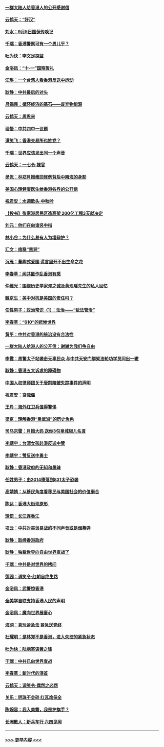 #### [一群大陆人给香港人的公开感谢信](../pages/nsc993/n11514797.md?t=09112022) 
#### [云鹤天：“好汉”](../pages/nsc993/n11513536.md?t=09112022) 
#### [刘水：9月5日国保传唤记](../pages/nsc993/n11513460.md?t=09112022) 
#### [千瑞：香港警察可有一个男儿乎？](../pages/nsc993/n11513109.md?t=09112022) 
#### [吐为快：李文足探监](../pages/nsc993/n11509622.md?t=09112022) 
#### [金浴凤：“十‧一”国殇贺礼](../pages/nsc993/n11509593.md?t=09112022) 
#### [江琳：一个台湾人看香港反送中运动](../pages/nsc993/n11509211.md?t=09112022) 
#### [耿静：中共最后的对头](../pages/nsc993/n11508308.md?t=09112022) 
#### [吕锡民：循环经济的基石——废弃物能源](../pages/nsc993/n11508212.md?t=09112022) 
#### [云鹤天：周恩来](../pages/nsc993/n11508055.md?t=09112022) 
#### [理悟：中共四中一议题](../pages/nsc993/n11507782.md?t=09112022) 
#### [谭笑飞：香港交易所也姓党？](../pages/nsc993/n11507753.md?t=09112022) 
#### [千瑞：世界应该发出同一个声音](../pages/nsc993/n11507290.md?t=09112022) 
#### [云鹤天：一七令‧裸官](../pages/nsc993/n11507177.md?t=09112022) 
#### [吴侃：林郑月娥撤回修例背后中南海的身影](../pages/nsc993/n11506876.md?t=09112022) 
#### [美国心理健康医生给香港各界的公开信](../pages/nsc993/n11506809.md?t=09112022) 
#### [祝君安：水调歌头‧中秋吟](../pages/nsc993/n11506758.md?t=09112022) 
#### [【投书】张家港居民区造高架 200亿工程3天就决定](../pages/nsc993/n11506682.md?t=09112022) 
#### [刘元：他们在向谁竖中指](../pages/nsc993/n11505384.md?t=09112022) 
#### [林小谷：为什么总有人为墙辩护？](../pages/nsc993/n11505226.md?t=09112022) 
#### [汇文：维稳“黑洞”](../pages/nsc993/n11504347.md?t=09112022) 
#### [沉雁：董卿式爱国 谎言里开不出生命之花](../pages/nsc993/n11503215.md?t=09112022) 
#### [李春草：闻共匪作乱香港有感](../pages/nsc993/n11503072.md?t=09112022) 
#### [仲维光：围绕历史学家邓之诚及黄现璠先生的私人回忆](../pages/nsc993/n11501330.md?t=09112022) 
#### [魏京生：美中对抗是美国的责任吗？](../pages/nsc993/n11500723.md?t=09112022) 
#### [任性男子：政治常识（1）：法治——“依法管治”](../pages/nsc993/n11500791.md?t=09112022) 
#### [李春草：“610”的悲惨世界](../pages/nsc993/n11501141.md?t=09112022) 
#### [黄平：中共对香港的统治没有合法性](../pages/nsc993/n11499473.md?t=09112022) 
#### [一群大陆人给港人的公开信：谢谢为我们争自由](../pages/nsc993/n11500402.md?t=09112022) 
#### [李霞：黑警太子站袭击无辜民众 与中共天安门绑架法轮功学员同出一辙](../pages/nsc993/n11499805.md?t=09112022) 
#### [耿静：香港五大诉求的障碍物](../pages/nsc993/n11497578.md?t=09112022) 
#### [中国人权律师团关于唐荆陵被失踪事件的声明](../pages/nsc993/n11500014.md?t=09112022) 
#### [祝君安：哀傀儡](../pages/nsc993/n11499776.md?t=09112022) 
#### [王丹：海外红卫兵值得警惕](../pages/nsc993/n11498138.md?t=09112022) 
#### [梁京：理解香港“勇武派”的历史角色](../pages/nsc993/n11498006.md?t=09112022) 
#### [司马京雷：月娥大妈  送你3句皇城根儿名言](../pages/nsc993/n11497885.md?t=09112022) 
#### [李靖宇：台湾女孩赴港反送中赞](../pages/nsc993/n11497721.md?t=09112022) 
#### [李靖宇：赞反送中勇士](../pages/nsc993/n11497452.md?t=09112022) 
#### [耿静：香港政府的无知和愚昧](../pages/nsc993/n11494238.md?t=09112022) 
#### [任姓男子：由2014堕落到831太子恐袭](../pages/nsc993/n11496683.md?t=09112022) 
#### [高婧婧：从移民角度看移民与美国社会的价值磨合](../pages/nsc993/n11495757.md?t=09112022) 
#### [陈达：香港大街现原形 ](../pages/nsc993/n11495441.md?t=09112022) 
#### [理悟：长江连香江](../pages/nsc993/n11495377.md?t=09112022) 
#### [项云：中共对美贸易战的不同声音或是烟幕弹](../pages/nsc993/n11494929.md?t=09112022) 
#### [耿静：取缔香港政府](../pages/nsc993/n11494218.md?t=09112022) 
#### [耿静：独裁世界向自由世界宣战了](../pages/nsc993/n11494190.md?t=09112022) 
#### [千瑞：中共是对世界的拷问](../pages/nsc993/n11493021.md?t=09112022) 
#### [莲园：调笑令‧红朝自绝生路](../pages/nsc993/n11493011.md?t=09112022) 
#### [金浴凤：武警惊香港](../pages/nsc993/n11492994.md?t=09112022) 
#### [全美学自联支持香港人民的声明](../pages/nsc993/n11492630.md?t=09112022) 
#### [金浴凤：魔向世界展畜心](../pages/nsc993/n11492599.md?t=09112022) 
#### [海网：真玩紧急法 紧急送党终 ](../pages/nsc993/n11492535.md?t=09112022) 
#### [杜耀明：是林郑不是香港，进入失控的紧急状态](../pages/nsc993/n11491420.md?t=09112022) 
#### [吐为快：陆胞寄语黄之锋](../pages/nsc993/n11491117.md?t=09112022) 
#### [千瑞：中共已向世界宣战](../pages/nsc993/n11490123.md?t=09112022) 
#### [李春草：新时代的港首](../pages/nsc993/n11489864.md?t=09112022) 
#### [云鹤天：调笑令·偶然之必然](../pages/nsc993/n11489701.md?t=09112022) 
#### [关乐：明珠不会碎 红瓦难保全](../pages/nsc993/n11489647.md?t=09112022) 
#### [陈婉容：我入美籍，我是护旗手？](../pages/nsc993/n11487908.md?t=09112022) 
#### [长洲散人：新兵车行 六四见闻](../pages/nsc993/n11487729.md?t=09112022) 

----
#### [ >>> 更早内容 <<< ](../indexes/nsc993-earlier.md)
